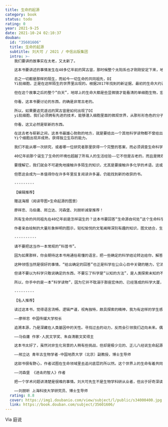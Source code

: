 ```yaml
---
title: 生命的起源
category: book
status: todo
rating: 0
year: 2021-9-25
date: 2021-10-24 02:10:37
douban:
  id: "35601606"
  title: 生命的起源
  subtitle: 刘大可 / 2021 / 中信出版集团
  intro: >-
    我们要讲的故事实在太老，又太新了。

    这本书要讲述的事情发生在40多亿年前的冥古宙，那时候整个太阳系也才刚刚安定下来，地球的一天只有9个多小时。月亮距离地球也比今天近得多，在天空中占据的面积足有太阳的9倍大，它正对地球的那一面上还有许多尚未冷却的岩浆海，焕发着暗红色的光，如同一只愤怒的眼睛。地壳还带着凝固时的余温，活跃的地质运动此起彼伏，到处都是裸露的岩石。大气中的降水汇集成了年轻的海洋，海水是弱酸性的，与今天的成分相当不同。

    总之一切都是那样的陌生，而如今一切生命的共同祖先，DI
    Yi批细胞，正是在这样陌生的世界里出现的。根据2017年找到的新证据，最初的生命大约诞生在42.8亿年前到37.7亿年前的深海热液喷口，而地球是在45.4亿年前形成的。如果沿用那个经典的类比，把地球的历史浓缩成24小时，那么，这本书讲的就是凌晨3点钟之前的事情。

    但在这个故事之后的整个“白天”，地球上的生命大都是些显微镜才能看清的单细胞生物，宏观的动物直到6亿年前才渐渐繁荣起来，那已经相当于晚上八九点的光景了。至于被无数科学读物津津乐道的“进化奇观”，更是集中在现存的动植物身上，那些独特的性状通常只有区区几百万年，甚至几十万年的历史，都是那浓缩的24小时里最后几分钟的事情。

    你看，这本书要讨论的东西，的确是非常古老的。

    所以，如果要追究遥远的冥古宙是如何出现了DI
    yi批细胞，我们必须拥有先进的技术，能够潜入细胞里面的微观世界，从那形形色色的分子与反应中探寻起源的蛛丝马迹。因此，你会在这本书里看到生命科学在最近60年中取得的许多成果，尤其是最近20年来的突破，其中的大部分还没来得及与公众“见面”。

    你看，这又必然是崭新的东西。

    在这古老与崭新之间，这本书最雄心勃勃的地方，就是要给出一个其他科学读物都不曾给出的完整回答，这个回答不再是面对海洋与星空的浪漫畅想，而要从无机世界的二氧化碳和氢气开始，一步一步地讨论活跃的有机物要如何产生，遗传基因和新陈代谢要如何建立，直到DI
    Yi个细胞出现并成熟，获得独立生存的能力。

    我们不能从哪一次研究，或者哪一位研究者那里获得一个完整的答案，而必须调查生命科学的众多领域，搜集不同研究者对每个子问题的回答，再设法像拼拼图一样，把这些局部的回答组织成一个完整的回答。

    40亿年前那个诞生了生命的环境也超越了所有人的生活经验——它不但是古老的，而且是微观的。那是一个万有引力可以忽略不计，分子间的电磁作用却强大得不可抗拒，物质的运动充满了随机性，在不可测量的瞬间里飘忽闪现的诡异世界。

    要理解它，我们就会不可避免地接触许多陌生的知识，尤其是要接触许多化学的术语，这或许会让有些读者感到厌烦与抵触，但这是根本不可能避免的：我们已知的一切生命都是化学反应的集合，要了解它的起源却不想接触化学，这与修建空中楼阁是同一种不可能的贪婪。

    但愿这会成为一本值得你在许多年里反复阅读许多遍，仍能找到新的收获的书。

    ---------

    【编辑推荐】

    赠送海报（阅读导图+生命起源的图景）

    廖祥忠、马伯庸、邢立达、河森堡、刘朋昕诚挚推荐！

    所有生命的共同祖先在40亿年前是怎样诞生的？这本书要回答“生命源自何处”这个生命科学的根本问题。在中文读物中，你再难找到把这个问题讨论得更全面的。

    作者亲自绘制的大量形象鲜明的图示，轻松愉悦的文笔阐释深刻有趣的知识，图文结合，生动有趣。

    ----------

    请不要把这当作一本常规的“科普书”。

    因为如果那样，你会期待这本书用通俗易懂的语言，把一些确定的科学结论转达给你，解答一些你想不通的问题，让你明白“背后的规律原来是这样的”，得到一种豁然开朗的领悟感。

    这种领悟当然是很好的事情，“给出确定的回答”也正是科学在公众心目中关键的魅力，它消除了许多的惶惑，让人油然而生一种掌握本质的自信，这种自信也是我们迫切需要的精神。

    但请不要以为科学只敢说确定的东西，不要忘了科学是“认知的方法”，是人类探索未知的不可替代的工具，科学更加引人入胜的地方在于它抵达了怎样一处从来没有企及的秘境，在那里邂逅了怎样光怪陆离的现象，收获了怎样新奇的知识。我们在课本上，在科普作品里看到的那些“确定”的知识，都是科学远征归来，陈列在展厅里的标本，如果以为这些静止的标本就是科学的全部，那就未免错过了太多的风景与奇遇。

    所以，你手中的是一本“科学读物”，因为它并不耽溺于那座宏伟的、已经落成的科学大厦，它想要大着胆子，带你去看看科学在人类的认知边界上，在探索“生命起源”的道路中，我们已经发现了什么，正在做什么。它并不畏惧科学那尚不明确的一面，乐于给你引荐纷纭的假说。它要提醒你，科学从来不是唯唯诺诺，只负责“正确”的东西，即便对于那些尚无定论的未知问题，科学的回答也总比其他的回答更深刻、更扎实、更可信。

    ---------

    【名人推荐】

    读过这本书，觉得语言流畅，逻辑严谨，视角独特，颇具探索的精神，我为有这样的学生感到欣慰，更对这本书背后，那些科学前沿的智者由衷的钦佩。

    ——廖祥忠 中国传媒大学校长

    追溯本源，乃是深藏在人类基因中的天性。寻找过去的动力，反而会引领我们迈向未来。偶开天眼觑红尘，方知身是眼中人。这本书就像偶开的天眼，我们从中看到的，是自己从烟灰走向智慧的奇妙历程。

    ——马伯庸 作家·人民文学奖、朱自清散文奖得主

    这本书太好了，虽然对非生化背景的人稍有些挑战，但却是极少见的、正儿八经说生命起源的、逻辑清晰的书。而且因为是国人所写，在很多细节处，没有引进版那层戳不破的窗户纸。我会向我所有的学生，所有对大自然，对生物学感兴趣的朋友推荐这本书，从一顶原始的烟囱，到自私的RNA，再到我们为什么放弃永生。一场知识盛宴，一幅万物浮世绘，我真是太喜欢这本书了。

    ——邢立达 青年古生物学者·中国地质大学（北京）副教授，博士生导师

    这部书很有野心，作者试图在生命领域里去追问底层的所以然。这个世界上的生命有着共同的源头，所以生物之间的互动，抽象上看，就好像是那个原初的生命与自己相处的方式，这一切是如何开始的？这就是本书想要回答的问题。

    ——河森堡 《进击的智人》作者

    把一个学术问题讲清楚是很难的事情。刘大可先生不是生物学科研从业者，但出于好奇深读文献，多方求问，把生命起源这个很宏大的科学问题搞清楚，已经相当难得。他愿意把弄懂的事情写下来，花心思作图，这就更难得了。

    ——刘朋昕 上海科技大学研究员、博士生导师
  rating: 8.8
  cover: https://img1.doubanio.com/view/subject/l/public/s34000400.jpg
  link: https://book.douban.com/subject/35601606/
---
```


 Via 庭说